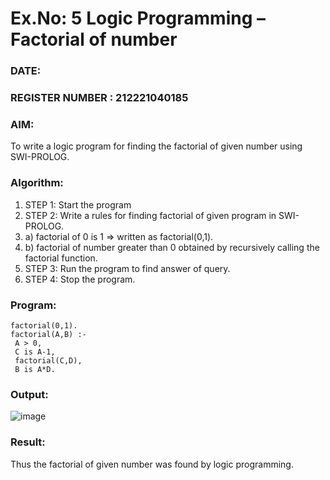 # Ex.No: 5   Logic Programming – Factorial of number   
### DATE:                                                                            
### REGISTER NUMBER : 212221040185
### AIM: 
To  write  a logic program for finding the factorial of given number using SWI-PROLOG. 
### Algorithm:
1. STEP 1: Start the program
2. STEP 2:  Write a rules for finding factorial of given program in SWI-PROLOG.
3.   a)	factorial of 0 is 1 => written as factorial(0,1).
4.   b)	factorial of number greater than 0 obtained by recursively calling the factorial    function.
5. STEP 3: Run the program  to find answer of  query.
6. STEP 4: Stop the program.

### Program:

    factorial(0,1). 
    factorial(A,B) :- 
     A > 0, 
     C is A-1, 
     factorial(C,D), 
     B is A*D. 



### Output:

![image](https://github.com/yashwanthkumar13/AI_Lab_2023-24/assets/116741234/3f204cb7-5490-49ff-9e49-68e3c819121f)


### Result:
Thus the factorial of given number was found by logic programming. 
